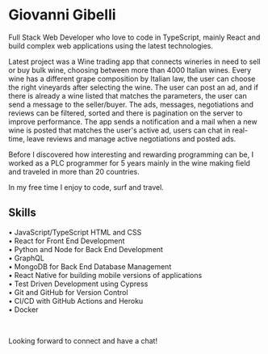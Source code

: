 # Giovanni Gibelli
Full Stack Web Developer who love to code in TypeScript, mainly React and build complex web applications using the latest technologies.

Latest project was a Wine trading app that connects wineries in need to sell or buy bulk wine, choosing between more than 4000 Italian wines. Every wine has a different grape composition by Italian law, the user can choose the right vineyards after selecting the wine. The user can post an ad, and if there is already a wine listed that matches the parameters, the user can send a message to the seller/buyer. The ads, messages, negotiations and reviews can be filtered, sorted and there is pagination on the server to improve performance. The app sends a notification and a mail when a new wine is posted that matches the user's active ad, users can chat in real-time, leave reviews and manage active negotiations and posted ads.

Before I discovered how interesting and rewarding programming can be, I worked as a PLC programmer for 5 years mainly in the wine making field and traveled in more than 20 countries.

In my free time I enjoy to code, surf and travel.

## Skills
• JavaScript/TypeScript HTML and CSS <br />
• React for Front End Development <br />
• Python and Node for Back End Development <br />
• GraphQL  <br />
• MongoDB for Back End Database Management <br />
• React Native for building mobile versions of applications <br />
• Test Driven Development using Cypress <br />
• Git and GitHub for Version Control <br />
• CI/CD with GitHub Actions and Heroku <br />
• Docker <br />

<br />

Looking forward to connect and have a chat!


<!--
**ggibelli/ggibelli** is a ✨ _special_ ✨ repository because its `README.md` (this file) appears on your GitHub profile.

Here are some ideas to get you started:

- 🔭 I’m currently working on ...
- 🌱 I’m currently learning ...
- 👯 I’m looking to collaborate on ...
- 🤔 I’m looking for help with ...
- 💬 Ask me about ...
- 📫 How to reach me: ...
- 😄 Pronouns: ...
- ⚡ Fun fact: ...
-->
